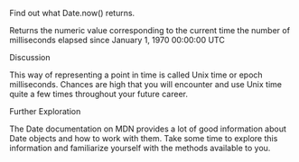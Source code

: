 Find out what Date.now() returns.

Returns the numeric value corresponding to the current time
the number of milliseconds elapsed since January 1, 1970 00:00:00 UTC

Discussion

This way of representing a point in time is called Unix time or epoch milliseconds. Chances are high that you will encounter and use Unix time quite a few times throughout your future career. 

Further Exploration

The Date documentation on MDN provides a lot of good information about Date objects and how to work with them. Take some time to explore this information and familiarize yourself with the methods available to you.